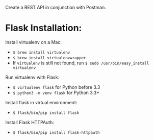 Create a REST API in conjunction with Postman.

# Flask Installation:
Install virtualenv on a Mac:
- `$ brew install virtualenv`
- `$ brew install virtualenvwrapper`
- If `virtualenv` is still not found, run `$ sudo /usr/bin/easy_install virtualenv`

Run virtualenv with Flask:
- `$ virtualenv flask` for Python before 3.3
- `$ python3 -m venv flask` for Python 3.3+

Install flask in virtual environment:
- `$ flask/bin/pip install flask`

Install Flask HTTPAuth:
- `$ flask/bin/pip install flask-httpauth`
